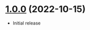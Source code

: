 <a name="1.0.0"></a>
# [1.0.0](https://github.com/Awilum/wp-html-minifier) (2022-10-15)
* Initial release
